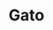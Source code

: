 ---
title: Gato
date: 
draft: false

# descripcion
description : Gato

materials: Plata 925

color: Plateado

dimensions: 3cm x 2,5cm

code: 02-14-0231

type: "Dijes"

categories: []

price: $2.790,00

price_eftvo: $2.370,00

# Images
# first image will be shown in the product page
images:
  # - image: "images/path_to_image"
  # La ubicacion de las imagenes es imagenes/Dijes/Dijes.Plata/02-14-0231-gato
  - image: "./images/dijes/plata/02-14-0231-gato.JPG"
---